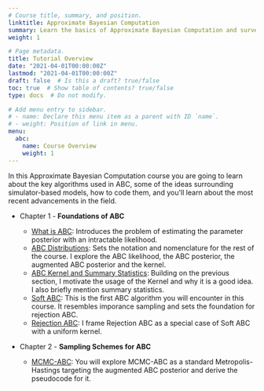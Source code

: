 ```yaml
---
# Course title, summary, and position.
linktitle: Approximate Bayesian Computation
summary: Learn the basics of Approximate Bayesian Computation and survey the recent methods in the literature.
weight: 1

# Page metadata.
title: Tutorial Overview
date: "2021-04-01T00:00:00Z"
lastmod: "2021-04-01T00:00:00Z"
draft: false  # Is this a draft? true/false
toc: true  # Show table of contents? true/false
type: docs  # Do not modify.

# Add menu entry to sidebar.
# - name: Declare this menu item as a parent with ID `name`.
# - weight: Position of link in menu.
menu:
  abc:
    name: Course Overview
    weight: 1
---
```


In this Approximate Bayesian Computation course you are going to learn about the key algorithms used in ABC, some of the ideas surrounding simulator-based models, how to code them, and you'll learn about the most recent advancements in the field.

- Chapter 1 - **Foundations of ABC**
    - [What is ABC](/ramblings/approximate-bayesian-computation/01-what-is-abc): Introduces the problem of estimating the parameter posterior with an intractable likelihood.
    - [ABC Distributions](/ramblings/approximate-bayesian-computation/02-abc-distributions): Sets the notation and nomenclature for the rest of the course. I explore the ABC likelihood, the ABC posterior, the augmented ABC posterior and the kernel. 
    - [ABC Kernel and Summary Statistics](/ramblings/approximate-bayesian-computation/03-kernel-properties-summary-statistics): Building on the previous section, I motivate the usage of the Kernel and why it is a good idea. I also briefly mention summary statistics. 
    - [Soft ABC](/ramblings/approximate-bayesian-computation/04-soft-abc): This is the first ABC algorithm you will encounter in this course. It resembles imporance sampling and sets the foundation for rejection ABC.
    - [Rejection ABC](/ramblings/approximate-bayesian-computation/05-rejection-abc): I frame Rejection ABC as a special case of Soft ABC with a uniform kernel. 
    
- Chapter 2 - **Sampling Schemes for ABC**
    - [MCMC-ABC](/ramblings/approximate-bayesian-computation/06-mcmc-abc): You will explore MCMC-ABC as a standard Metropolis-Hastings targeting the augmented ABC posterior and derive the pseudocode for it.
